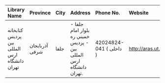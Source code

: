 | Library Name                                | Province       | City   | Address                                                                | Phone No.               | Website              |
|:--------------------------------------------|:---------------|:-------|:-----------------------------------------------------------------------|:------------------------|:---------------------|
| کتابخانه پردیس بین المللی ارس دانشگاه تهران | آذربایجان شرقی | جلفا   | جلفا - بلوار امام خميني ره - پرديس بین المللی ارس دانشگاه تهران.       | 42024824-041 ( داخلی  ) | http://aras.ut.ac.ir |